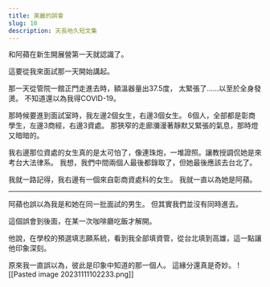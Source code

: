 ```yaml
---
title: 美麗的誤會
slug: 10
description: 天長地久短文集
---
```


和阿蘋在新生開展營第一天就認識了。  

這要從我來面試那一天開始講起。

那一天從管院一館正門走進去時，額溫器量出37.5度，
太緊張了......以至於全身發燙。
不知道還以為我得COVID-19。

那時候要進到面試室時，我左邊2個女生，右邊3個女生。
6個人，全部都是彰商學生，左邊3商經，右邊3資處。
那狹窄的走廊瀰漫著靜默又緊張的氣息，那時燈又暗暗的。

我右邊那位資處的女生真的是太可怕了，像連珠炮，一堆證照。讓教授調侃她是來考台大法律系。
我想，我們中間兩個人最後都錄取了，但她最後應該去台北了。

我就一路記得，我右邊有一個來自彰商資處科的女生。
我就一直以為她是阿蘋。

---
阿蘋也誤以為我是和她在同一批面試的男生。
但其實我們並沒有同時進去。

這個誤會到後面，在某一次咖啡廳吃飯才解開。  

他說，在學校的預選填志願系統，看到我全部填資管，從台北填到高雄，這一點讓他印象深刻。

原來我一直誤以為，彼此是印象中知道的那一個人。
這緣分還真是奇妙。
![[Pasted image 20231111102233.png]]
